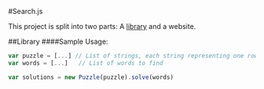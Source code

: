 #Search.js

This project is split into two parts: A [library](https://github.com/thatJavaNerd/Search.js/blob/master/wordsearch.js) and a website.

##Library
####Sample Usage:
```javascript
var puzzle = [...] // List of strings, each string representing one row
var words = [...]   // List of words to find

var solutions = new Puzzle(puzzle).solve(words)
```
